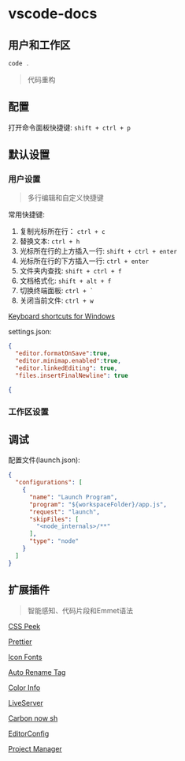 # vscode-docs

## 用户和工作区

```powershell
code .

```

> 代码重构

## 配置

打开命令面板快捷键: `shift + ctrl + p`

## 默认设置

### 用户设置

> 多行编辑和自定义快捷键

常用快捷键:

1. 复制光标所在行： `ctrl + c`
2. 替换文本: `ctrl + h`
3. 光标所在行的上方插入一行: `shift + ctrl + enter`
4. 光标所在行的下方插入一行: `ctrl + enter`
5. 文件夹内查找: `shift + ctrl + f`
6. 文档格式化: `shift + alt + f`
7. 切换终端面板: `` ctrl + ` ``
8. 关闭当前文件: `ctrl + w`

[Keyboard shortcuts for Windows](https://code.visualstudio.com/shortcuts/keyboard-shortcuts-windows.pdf)

settings.json:

```json
{
  "editor.formatOnSave":true,
  "editor.minimap.enabled":true,
  "editor.linkedEditing": true,
  "files.insertFinalNewline": true 

{

```

### 工作区设置

## 调试

配置文件(launch.json):

```json
{
  "configurations": [
    {
      "name": "Launch Program",
      "program": "${workspaceFolder}/app.js",
      "request": "launch",
      "skipFiles": [
        "<node_internals>/**"
      ],
      "type": "node"
    }
  ]
}

```

## 扩展插件

> 智能感知、代码片段和Emmet语法

[CSS Peek](https://marketplace.visualstudio.com/items?itemName=pranaygp.vscode-css-peek)

[Prettier](https://marketplace.visualstudio.com/items?itemName=esbenp.prettier-vscode)

[Icon Fonts](https://marketplace.visualstudio.com/items?itemName=idleberg.icon-fonts)

[Auto Rename Tag](https://marketplace.visualstudio.com/items?itemName=formulahendry.auto-rename-tag)

[Color Info](https://marketplace.visualstudio.com/items?itemName=bierner.color-info)

[LiveServer](https://marketplace.visualstudio.com/items?itemName=ritwickdey.LiveServer)

[Carbon now sh](https://marketplace.visualstudio.com/items?itemName=ericadamski.carbon-now-sh)

[EditorConfig](https://marketplace.visualstudio.com/items?itemName=EditorConfig.EditorConfig)

[Project Manager](https://marketplace.visualstudio.com/items?itemName=alefragnani.project-manager)



